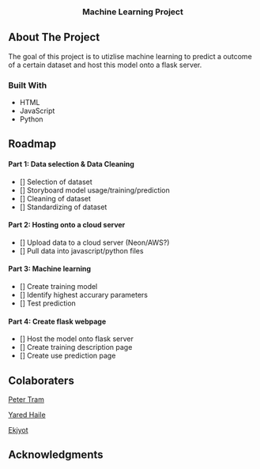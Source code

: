  <!-- Improved compatibility of back to top link: See: https://github.com/othneildrew/Best-README-Template/pull/73 -->
<a name="readme-top"></a>


<h3 align="center">Machine Learning Project</h3>

  <p align="center">
  </p>

<!-- ABOUT THE PROJECT -->
## About The Project

<p>The goal of this project is to utizlise machine learning to predict a outcome of a certain dataset and host this model onto a flask server.
</p>

### Built With

* HTML
* JavaScript
* Python

<!-- ROADMAP -->
## Roadmap

#### Part 1: Data selection & Data Cleaning
- [] Selection of dataset 
- [] Storyboard model usage/training/prediction
- [] Cleaning of dataset
- [] Standardizing of dataset 

#### Part 2: Hosting onto a cloud server
- [] Upload data to a cloud server (Neon/AWS?)
- [] Pull data into javascript/python files

#### Part 3: Machine learning
- [] Create training model 
- [] Identify highest accurary parameters 
- [] Test prediction

#### Part 4: Create flask webpage 
- [] Host the model onto flask server
- [] Create training description page 
-   [] Create use prediction page

<!-- CONTACT -->
## Colaboraters

[Peter Tram](https://github.com/PeterTramm)

[Yared Haile](https://github.com/YaredHaile)

[Ekjyot](https://github.com/Ework1989)

<!-- ACKNOWLEDGMENTS -->
## Acknowledgments



